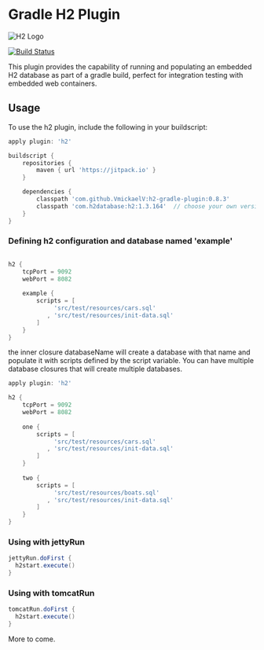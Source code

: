 # Gradle H2 Plugin

![H2 Logo](http://www.h2database.com/html/images/h2-logo.png)

[![Build Status](https://secure.travis-ci.org/VmickaelV/h2-gradle-plugin.png?branch=master)](http://travis-ci.org/VmickaelV/h2-gradle-plugin)

This plugin provides the capability of running and populating an embedded H2 database as part of a gradle build,
perfect for integration testing with embedded web containers.

## Usage

To use the h2 plugin, include the following in your buildscript:

```groovy
apply plugin: 'h2'

buildscript {
    repositories {
        maven { url 'https://jitpack.io' }
    }

    dependencies {
        classpath 'com.github.VmickaelV:h2-gradle-plugin:0.8.3'
        classpath 'com.h2database:h2:1.3.164'  // choose your own version
    }
}

```
### Defining h2 configuration and database named 'example'

```groovy

h2 {
	tcpPort = 9092
	webPort = 8082
	
	example {
		scripts = [
		     'src/test/resources/cars.sql'
		   , 'src/test/resources/init-data.sql'
		]
	}
}

```

the inner closure databaseName will create a database with that name and populate it with scripts defined by the
script variable. You can have multiple database closures that will create multiple databases.

```groovy
apply plugin: 'h2'

h2 {
	tcpPort = 9092
	webPort = 8082
	
	one {
		scripts = [
		     'src/test/resources/cars.sql'
		   , 'src/test/resources/init-data.sql'
		]
	}
	
	two {
		scripts = [
		     'src/test/resources/boats.sql'
		   , 'src/test/resources/init-data.sql'
		]
	}
}

```


### Using with jettyRun

```groovy
jettyRun.doFirst {
  h2start.execute()
}

```

### Using with tomcatRun

```groovy
tomcatRun.doFirst {
  h2start.execute()
}

```

More to come.
